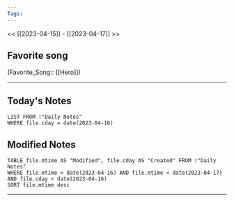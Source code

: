 ```yaml
---
Tags:
---
```

<< [[2023-04-15]] - [[2023-04-17]] >>
## Favorite song
(Favorite_Song:: [[Hero]])

___
## Today's Notes
```dataview
LIST FROM !"Daily Notes"
WHERE file.cday = date(2023-04-16)
```
## Modified Notes
```dataview
TABLE file.mtime AS "Modified", file.cday AS "Created" FROM !"Daily Notes" 
WHERE file.mtime > date(2023-04-16) AND file.mtime < date(2023-04-17) AND file.cday < date(2023-04-16)
SORT file.mtime desc
```
___
